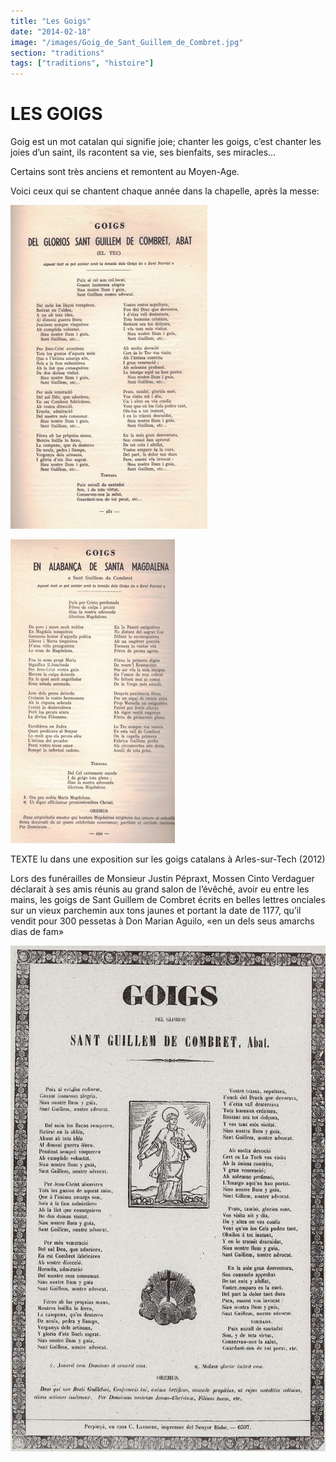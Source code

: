 ```yaml
---
title: "Les Goigs"
date: "2014-02-18"
image: "/images/Goig_de_Sant_Guillem_de_Combret.jpg"
section: "traditions"
tags: ["traditions", "histoire"]
---
```


# LES GOIGS

Goig est un mot catalan qui signifie joie; chanter les goigs, c’est chanter les joies d’un saint, ils racontent sa vie, ses bienfaits, ses miracles…

Certains sont très anciens et remontent au Moyen-Age.

Voici ceux qui se chantent chaque année dans la chapelle, après la messe:

<img
    alt
    src="/images/goigs-de-sant-guillem-de-combret-jpg.jpg"
    class="article-img-center"
/>

<img
    alt
    src="/images/goigs-de-santa-magdalena-jpg.jpg"
    class="article-img-center"
/>

TEXTE lu dans une exposition sur les goigs catalans à Arles-sur-Tech (2012)

Lors des funérailles de Monsieur Justin Pépraxt, Mossen Cinto Verdaguer déclarait à ses amis réunis au grand salon de l’évêché, avoir eu entre les mains, les goigs de Sant Guillem de Combret écrits en belles lettres onciales sur un vieux parchemin aux tons jaunes et portant la date de 1177, qu’il vendit pour 300 pessetas à Don Marian Aguilo, «en un dels seus amarchs dias de fam»

<img
    alt="Goigs de Sant Guillem"
    src="/images/Goig_de_Sant_Guillem_de_Combret.jpg"
    class="article-img-center"
/>

